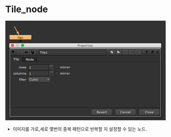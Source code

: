 # Tile\_node

![](../../.gitbook/assets/tile_node.png)

* 이미지를 가로,세로 몇번의 중복 패턴으로 반복할 지 설정할 수 있는 노드.

